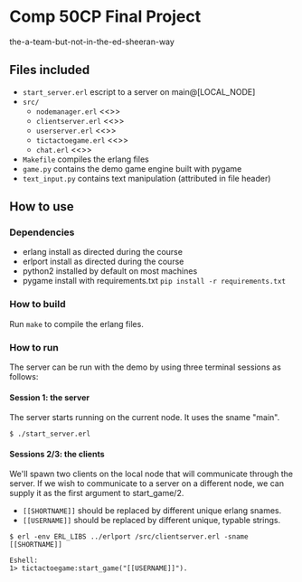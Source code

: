 # Comp 50CP Final Project
the-a-team-but-not-in-the-ed-sheeran-way

## Files included
- `start_server.erl`      escript to a server on main@[LOCAL_NODE]
- `src/`
  - `nodemanager.erl`     <<<TODO>>>
  - `clientserver.erl`    <<<TODO>>>
  - `userserver.erl`      <<<TODO>>>
  - `tictactoegame.erl`   <<<TODO>>>
  - `chat.erl`            <<<TODO>>>
- `Makefile`              compiles the erlang files
- `game.py`               contains the demo game engine built with pygame
- `text_input.py`         contains text manipulation (attributed in file header)


## How to use

### Dependencies
- erlang    install as directed during the course
- erlport   install as directed during the course
- python2   installed by default on most machines
- pygame    install with requirements.txt `pip install -r requirements.txt`

### How to build
Run `make` to compile the erlang files.

### How to run
The server can be run with the demo by using three terminal sessions as follows:

#### Session 1: the server
The server starts running on the current node. It uses the sname "main".
```
$ ./start_server.erl
```

#### Sessions 2/3: the clients
We'll spawn two clients on the local node that will communicate through
the server. If we wish to communicate to a server on a different node,
we can supply it as the first argument to start_game/2.

- `[[SHORTNAME]]` should be replaced by different unique erlang snames.
- `[[USERNAME]]`  should be replaced by different unique, typable strings.

```
$ erl -env ERL_LIBS ../erlport /src/clientserver.erl -sname [[SHORTNAME]]

Eshell:
1> tictactoegame:start_game("[[USERNAME]]").
```